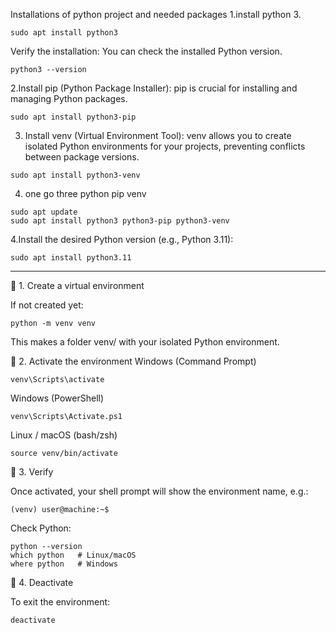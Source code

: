 Installations of python project and needed packages 
1.install python 3.
```
sudo apt install python3
```
Verify the installation: You can check the installed Python version.
```
python3 --version
```

2.Install pip (Python Package Installer):
pip is crucial for installing and managing Python packages.
```
sudo apt install python3-pip
```
3. Install venv (Virtual Environment Tool):
venv allows you to create isolated Python environments for your projects, preventing conflicts between package versions.
```
sudo apt install python3-venv
```
4. one go three python pip venv
```
sudo apt update
sudo apt install python3 python3-pip python3-venv
```

4.Install the desired Python version (e.g., Python 3.11):
```
sudo apt install python3.11
```

---
🔹 1. Create a virtual environment

If not created yet:
```
python -m venv venv
```

This makes a folder venv/ with your isolated Python environment.

🔹 2. Activate the environment
Windows (Command Prompt)
```
venv\Scripts\activate
```
Windows (PowerShell)
```
venv\Scripts\Activate.ps1
```
Linux / macOS (bash/zsh)
```
source venv/bin/activate
```
🔹 3. Verify

Once activated, your shell prompt will show the environment name, e.g.:
```
(venv) user@machine:~$
```

Check Python:
```
python --version
which python   # Linux/macOS
where python   # Windows
```
🔹 4. Deactivate

To exit the environment:
```
deactivate
```

